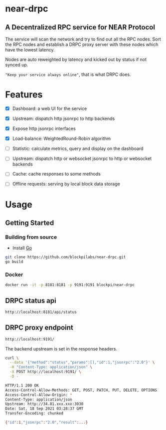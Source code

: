 # near-drpc
## A Decentralized RPC service for NEAR Protocol 

The service will scan the network and try to find out all the RPC nodes.
Sort the RPC nodes and establish a DRPC proxy server with these nodes which have the lowest latency.

Nodes are auto reweighted by latency and kicked out by status if not synced up.

`"Keep your service always online"`, that is what DRPC does.


# Features
- [x] Dashboard: a web UI for the service
- [x] Upstream: dispatch http jsonrpc to http backends
- [x] Expose http jsonrpc interfaces
- [x] Load-balance: WeightedRound-Robin algorithm
- [ ] Statistic: calculate metrics, query and display on the dashboard
- [ ] Upstream: dispatch http or websocket jsonrpc to http or websocket backends
- [ ] Cache: cache responses to some methods
- [ ] Offline requests: serving by local block data storage


# Usage
## Getting Started

### Building from source
- Install [Go](https://golang.org/doc/install)
```sh
git clone https://github.com/blockpilabs/near-drpc.git
go build
```

### Docker
```sh
docker run -it -p 8181:8181 -p 9191:9191 blockpi/near-drpc
```

<div style="page-break-after: always;"></div>

## DRPC status api
```sh
http://localhost:8181/api/status
```

## DRPC proxy endpoint
```sh
http://localhost:9191/
```
The backend upstream is set in the response headers.
```sh
curl \
  --data '{"method":"status","params":[],"id":1,"jsonrpc":"2.0"}' \
  -H "Content-Type: application/json" \
  -X POST http://localhost:9191/ \
  -D -

HTTP/1.1 200 OK
Access-Control-Allow-Methods: GET, POST, PATCH, PUT, DELETE, OPTIONS
Access-Control-Allow-Origin: *
Content-Type: application/json
Upstream: http://34.81.xxx.xxx:3030
Date: Sat, 18 Sep 2021 03:28:37 GMT
Transfer-Encoding: chunked

{"id":1,"jsonrpc":"2.0","result":...}
```
